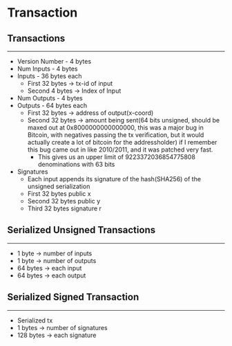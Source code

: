 # Transaction

## Transactions
---
* Version Number - 4 bytes
* Num Inputs - 4 bytes
* Inputs - 36 bytes each
  * First 32 bytes -> tx-id of input
  * Second 4 bytes -> Index of Input
* Num Outputs - 4 bytes
* Outputs - 64 bytes each
  * First 32 bytes -> address of output(x-coord)
  * Second 32 bytes -> amount being sent(64 bits unsigned, should be maxed out at 0x8000000000000000, this was a major bug in Bitcoin, with negatives passing the tx verification, but it would actually create a lot of bitcoin for the addressholder) if I remember this bug came out in like 2010/2011, and it was patched very fast.
    * This gives us an upper limit of 9223372036854775808 denominations with 63 bits
* Signatures
  * Each input appends its signature of the hash(SHA256) of the unsigned serialization
  * First 32 bytes public x
  * Second 32 bytes public y
  * Third 32 bytes signature r


## Serialized Unsigned Transactions
---
* 1 byte -> number of inputs
* 1 byte -> number of outputs
* 64 bytes -> each input
* 64 bytes -> each output

## Serialized Signed Transaction
---
* Serialized tx
* 1 bytes -> number of signatures
* 128 bytes -> each signature
